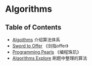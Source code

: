 # Algorithms


## Table of Contents

+ [Algoithms](/docs/Core/Algorithms/Instruct.md) 介绍算法体系
+ [Sword to Offer]() 《剑指offer》
+ [Programming Pearls]()   《编程珠玑》
+ [Algorithms Explore](/src/Algorithms/Challenge/)  刷题中整理的算法       

